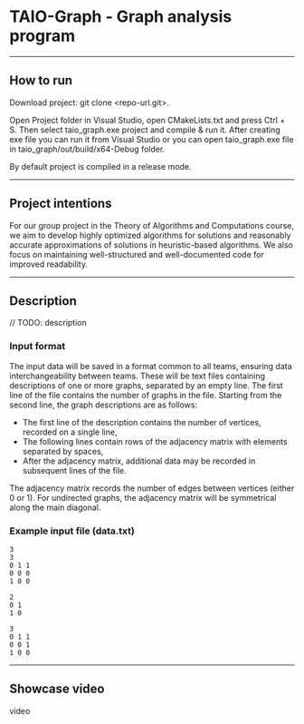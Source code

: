 ﻿# TAIO-Graph - Graph analysis program

---

## How to run
Download project: git clone <repo-url.git>. 

Open Project folder in Visual Studio, open CMakeLists.txt and press Ctrl + S.
Then select taio_graph.exe project and compile & run it.
After creating exe file you can run it from Visual Studio or you can 
open taio_graph.exe file in taio_graph/out/build/x64-Debug folder.

By default project is compiled in a release mode.

---

## Project intentions
For our group project in the Theory of Algorithms and Computations course, we aim to develop highly optimized algorithms for solutions and reasonably accurate approximations of solutions in heuristic-based algorithms. 
We also focus on maintaining well-structured and well-documented code for improved readability.

---

## Description
// TODO: description

### Input format

The input data will be saved in a format common to all teams, ensuring data interchangeability between teams.
These will be text files containing descriptions of one or more graphs, separated by an empty line.
The first line of the file contains the number of graphs in the file. Starting from the second line, the graph descriptions are as follows:  
- The first line of the description contains the number of vertices, recorded on a single line,  
- The following lines contain rows of the adjacency matrix with elements separated by spaces,  
- After the adjacency matrix, additional data may be recorded in subsequent lines of the file.
  
The adjacency matrix records the number of edges between vertices (either 0 or 1).
For undirected graphs, the adjacency matrix will be symmetrical along the main diagonal.

### Example input file (data.txt)
```
3
3
0 1 1
0 0 0
1 0 0

2
0 1
1 0

3
0 1 1
0 0 1
1 0 0
```
---

## Showcase video
video
